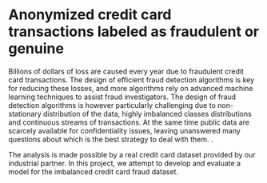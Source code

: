# Anonymized credit card transactions labeled as fraudulent or genuine
####
  Billions of dollars of loss are caused every year due to fraudulent credit card transactions. The
design of efficient fraud detection algorithms is key for reducing these losses, and more algorithms
rely on advanced machine learning techniques to assist fraud investigators. The design of fraud
detection algorithms is however particularly challenging due to non-stationary distribution of the
data, highly imbalanced classes distributions and continuous streams of transactions. At the same
time public data are scarcely available for confidentiality issues, leaving unanswered many
questions about which is the best strategy to deal with them. . 
               
   The analysis is made possible by a real credit card dataset provided
by our industrial partner. In this project, we attempt to develop and evaluate a model for the
imbalanced credit card fraud dataset.
